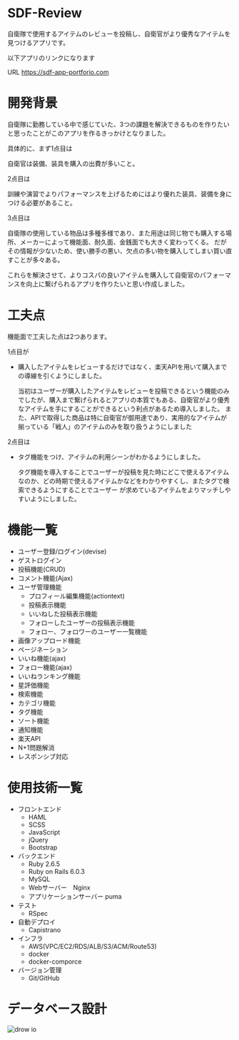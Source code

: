 # SDF-Review
自衛隊で使用するアイテムのレビューを投稿し、自衛官がより優秀なアイテムを見つけるアプリです。

以下アプリのリンクになります

URL https://sdf-app-portforio.com

# 開発背景
自衛隊に勤務している中で感じていた、3つの課題を解決できるものを作りたいと思ったことがこのアプリを作るきっかけとなりました。

具体的に、まず1点目は

自衛官は装備、装具を購入の出費が多いこと。

2点目は

訓練や演習でよりパフォーマンスを上げるためにはより優れた装具、装備を身につける必要があること。

3点目は

自衛隊の使用している物品は多種多様であり、また用途は同じ物でも購入する場所、メーカーによって機能面、耐久面、金銭面でも大きく変わってくる。
だがその情報が少ないため、使い勝手の悪い、欠点の多い物を購入してしまい買い直すことが多々ある。

これらを解決させて、よりコスパの良いアイテムを購入して自衛官のパフォーマンスを向上に繋げられるアプリを作りたいと思い作成しました。


# 工夫点
機能面で工夫した点は2つあります。

1点目が
* 購入したアイテムをレビューするだけではなく、楽天APIを用いて購入までの導線を引くようにしました。

  当初はユーザーが購入したアイテムをレビューを投稿できるという機能のみでしたが、購入まで繋げられるとアプリの本質でもある、自衛官がより優秀なアイテムを手にすることができるという利点があるため導入しました。
また、APIで取得した商品は特に自衛官が御用達であり、実用的なアイテムが揃っている「戦人」のアイテムのみを取り扱うようにしました

2点目は
* タグ機能をつけ、アイテムの利用シーンがわかるようにしました。

  タグ機能を導入することでユーザーが投稿を見た時にどこで使えるアイテムなのか、どの時期で使えるアイテムかなどをわかりやすくし、またタグで検索できるようにすることでユーザー  が求めているアイテムをよりマッチしやすいようにしました。

# 機能一覧 
  * ユーザー登録/ログイン(devise)
  * ゲストログイン 
  * 投稿機能(CRUD)
  * コメント機能(Ajax)
  * ユーザ管理機能
    * プロフィール編集機能(actiontext)
    * 投稿表示機能
    * いいねした投稿表示機能
    * フォローしたユーザーの投稿表示機能
    * フォロー、フォロワーのユーザー一覧機能
  * 画像アップロード機能
  * ページネーション
  * いいね機能(ajax)
  * フォロー機能(ajax)
  * いいねランキング機能
  * 星評価機能
  * 検索機能
  * カテゴリ機能
  * タグ機能
  * ソート機能
  * 通知機能
  * 楽天API
  * N+1問題解消
  * レスポンシブ対応
# 使用技術一覧
* フロントエンド 
  * HAML
  * SCSS 
  * JavaScript 
  * jQuery
  * Bootstrap
* バックエンド 
  * Ruby 2.6.5
  * Ruby on Rails 6.0.3
  * MySQL
  * Webサーバー　Nginx
  * アプリケーションサーバー puma
* テスト
  * RSpec
* 自動デプロイ
  * Capistrano
* インフラ 
  * AWS(VPC/EC2/RDS/ALB/S3/ACM/Route53)
  * docker
  * docker-comporce
* バージョン管理  
  * Git/GitHub 
# データベース設計
![drow io](https://user-images.githubusercontent.com/62924821/113077697-9743d500-920c-11eb-8b47-1cba48c8c6ed.png)


